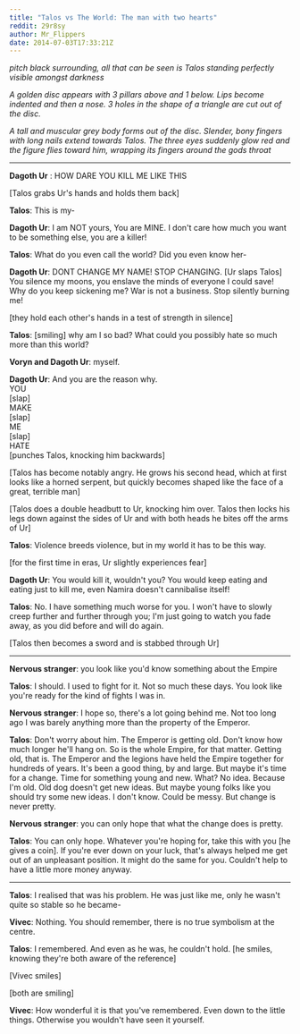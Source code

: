 ```yaml
---
title: "Talos vs The World: The man with two hearts"
reddit: 29r8sy
author: Mr_Flippers
date: 2014-07-03T17:33:21Z
---
```


*pitch black surrounding, all that can be seen is Talos standing perfectly visible amongst darkness*

*A golden disc appears with 3 pillars above and 1 below. Lips become indented and then a nose. 3 holes in the shape of a triangle are cut out of the disc.*

*A tall and muscular grey body forms out of the disc. Slender, bony fingers with long nails extend towards Talos. The three eyes suddenly glow red and the figure flies toward him, wrapping its fingers around the gods throat*

***********

**Dagoth Ur** : HOW DARE YOU KILL ME LIKE THIS

[Talos grabs Ur's hands and holds them back]

**Talos**: This is my-

**Dagoth Ur**: I am NOT yours, You are MINE. I don't care how much you want to be something else, you are a killer!

**Talos**: What do you even call the world? Did you even know her-

**Dagoth Ur**: DONT CHANGE MY NAME! STOP CHANGING. [Ur slaps Talos]  
You silence my moons, you enslave the minds of everyone I could save! Why do you keep sickening me? War is not a business. Stop silently burning me!

[they hold each other's hands in a test of strength in silence]

**Talos**: [smiling] why am I so bad? What could you possibly hate so much more than this world?

**Voryn and Dagoth Ur**: myself.

**Dagoth Ur**: And you are the reason why.  
YOU  
[slap]  
MAKE  
[slap]  
ME  
[slap]  
HATE  
[punches Talos, knocking him backwards]

[Talos has become notably angry. He grows his second head, which at first looks like a horned serpent, but quickly becomes shaped like the face of a great, terrible man]

[Talos does a double headbutt to Ur, knocking him over. Talos then locks his legs down against the sides of Ur and with both heads he bites off the arms of Ur]

**Talos**: Violence breeds violence, but in my world it has to be this way.

[for the first time in eras, Ur slightly experiences fear]

**Dagoth Ur**: You would kill it, wouldn't you? You would keep eating and eating just to kill me, even Namira doesn't cannibalise itself!

**Talos**: No. I have something much worse for you. I won't have to slowly creep further and further through you; I'm just going to watch you fade away, as you did before and will do again.

[Talos then becomes a sword and is stabbed through Ur]

*********

**Nervous stranger**: you look like you'd know something about the Empire

**Talos**: I should. I used to fight for it. Not so much these days. You look like you're ready for the kind of fights I was in.

**Nervous stranger**: I hope so, there's a lot going behind me. Not too long ago I was barely anything more than the property of the Emperor.

**Talos**: Don't worry about him. The Emperor is getting old. Don't know how much longer he'll hang on. So is the whole Empire, for that matter. Getting old, that is. The Emperor and the legions have held the Empire together for hundreds of years. It's been a good thing, by and large. But maybe it's time for a change. Time for something young and new. What? No idea. Because I'm old. Old dog doesn't get new ideas. But maybe young folks like you should try some new ideas. I don't know. Could be messy. But change is never pretty.

**Nervous stranger**: you can only hope that what the change does is pretty.

**Talos**: You can only hope. Whatever you're hoping for, take this with you [he gives a coin]. If you're ever down on your luck, that's always helped me get out of an unpleasant position. It might do the same for you. Couldn't help to have a little more money anyway.

*********

**Talos**: I realised that was his problem. He was just like me, only he wasn't quite so stable so he became-

**Vivec**: Nothing. You should remember, there is no true symbolism at the centre. 

**Talos**: I remembered. And even as he was, he couldn't hold. [he smiles, knowing they're both aware of the reference]

[Vivec smiles]

[both are smiling]

**Vivec**: How wonderful it is that you've remembered. Even down to the little things. Otherwise you wouldn't have seen it yourself.
